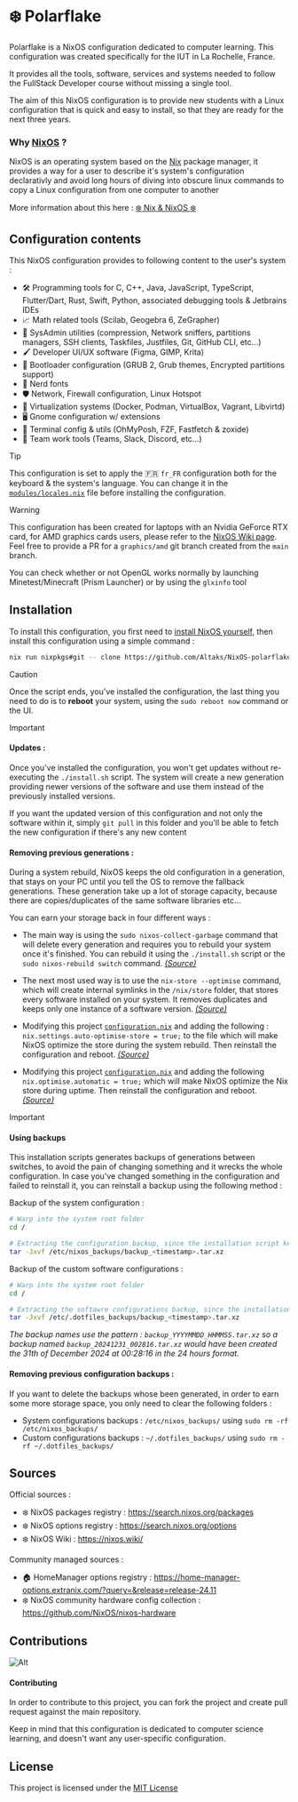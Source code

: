# :snowflake: Polarflake 

Polarflake is a NixOS configuration dedicated to computer learning. This configuration was created specifically for the IUT in La Rochelle, France. 

It provides all the tools, software, services and systems needed to follow the FullStack Developer course without missing a single tool.

The aim of this NixOS configuration is to provide new students with a Linux configuration that is quick and easy to install, so that they are ready for the next three years.

### Why [NixOS](https://nixos.org/) ?

NixOS is an operating system based on the [Nix](https://github.com/NixOS/nix) package manager, it provides a way for a user to describe it's system's configuration declarativly and avoid long hours of diving into obscure linux commands to copy a Linux configuration from one computer to another

More information about this here : [:snowflake: Nix & NixOS :snowflake:](https://nixos.org/)

## Configuration contents

This NixOS configuration provides to following content to the user's system :

- :hammer_and_wrench: Programming tools for C, C++, Java, JavaScript, TypeScript, Flutter/Dart, Rust, Swift, Python, associated debugging tools & Jetbrains IDEs
- :chart_with_upwards_trend: Math related tools (Scilab, Geogebra 6, ZeGrapher)
- :toolbox: SysAdmin utilities (compression, Network sniffers, partitions managers, SSH clients, Taskfiles, Justfiles, Git, GitHub CLI, etc...)
- :paintbrush: Developer UI/UX software (Figma, GIMP, Krita)
- :rocket: Bootloader configuration (GRUB 2, Grub themes, Encrypted partitions support)
- :space_invader: Nerd fonts
- :shield: Network, Firewall configuration, Linux Hotspot
- :electric_plug: Virtualization systems (Docker, Podman, VirtualBox, Vagrant, Libvirtd)
- :desktop_computer: Gnome configuration w/ extensions
- :floppy_disk: Terminal config & utils (OhMyPosh, FZF, Fastfetch & zoxide)
- :bust_in_silhouette: Team work tools (Teams, Slack, Discord, etc...)

> [!TIP]
> This configuration is set to apply the :fr: `fr_FR` configuration both for the keyboard & the system's language. You can change it in the [`modules/locales.nix`](/modules/locales.nix) file before installing the configuration.

> [!WARNING]
> This configuration has been created for laptops with an Nvidia GeForce RTX card, for AMD graphics cards users, please refer to the [NixOS Wiki page](https://nixos.wiki/wiki/AMD_GPU). Feel free to provide a PR for a `graphics/amd` git branch created from the `main` branch.
>
> You can check whether or not OpenGL works normally by launching Minetest/Minecraft (Prism Launcher) or by using the `glxinfo` tool

## Installation

To install this configuration, you first need to [install NixOS yourself](https://nixos.org/download/#nixos-iso), then install this configuration using a simple command : 

```sh
nix run nixpkgs#git -- clone https://github.com/Altaks/NixOS-polarflake && cd NixOS-polarflake && ./install.sh 
```

> [!CAUTION]
> Once the script ends, you've installed the configuration, the last thing you need to do is to **reboot** your system, using the `sudo reboot now` command or the UI.

> [!IMPORTANT]
>
> #### Updates :
> Once you've installed the configuration, you won't get updates without re-executing the `./install.sh` script. The system will create a new generation providing newer versions of the software and use them instead of the previously installed versions.
>
> If you want the updated version of this configuration and not only the software within it, simply `git pull` in this folder and you'll be able to fetch the new configuration if there's any new content
>
> #### Removing previous generations : 
> During a system rebuild, NixOS keeps the old configuration in a generation, that stays on your PC until you tell the OS to remove the fallback generations. These generation take up a lot of storage capacity, because there are copies/duplicates of the same software libraries etc...
>   
> You can earn your storage back in four different ways :
> 
> - The main way is using the `sudo nixos-collect-garbage` command that will delete every generation and requires you to rebuild your system once it's finished. You can rebuild it using the `./install.sh` script or the `sudo nixos-rebuild switch` command. [*(Source)*](https://releases.nixos.org/nix/nix-2.22.3/manual/command-ref/nix-collect-garbage.html)
>
> - The next most used way is to use the `nix-store --optimise` command, which will create internal symlinks in the `/nix/store` folder, that stores every software installed on your system. It removes duplicates and keeps only one instance of a software version. [*(Source)*](https://releases.nixos.org/nix/nix-2.22.3/manual/command-ref/nix-store/optimise.html)
>
> - Modifying this project [`configuration.nix`](./configuration.nix) and adding the following : `nix.settings.auto-optimise-store = true;` to the file which will make NixOS optimize the store during the system rebuild. Then reinstall the configuration and reboot. [*(Source)*](https://nixos.wiki/wiki/Storage_optimization)
>
> - Modifying this project [`configuration.nix`](./configuration.nix) and adding the following `nix.optimise.automatic = true;` which will make NixOS optimize the Nix store during uptime. Then reinstall the configuration and reboot. [*(Source)*](https://nixos.wiki/wiki/Storage_optimization)

> [!IMPORTANT]
> #### Using backups
> 
> This installation scripts generates backups of generations between switches, to avoid the pain of changing something and it wrecks the whole configuration.
> In case you've changed something in the configuration and failed to reinstall it, you can reinstall a backup using the following method : 
>
> Backup of the system configuration :
> ```sh
> # Warp into the system root folder
> cd /
> 
> # Extracting the configuration backup, since the installation script keeps the absolute paths when creating backups. 
> tar -Jxvf /etc/nixos_backups/backup_<timestamp>.tar.xz
> ```
> Backup of the custom software configurations : 
>
> ```sh
> # Warp into the system root folder
> cd /
> 
> # Extracting the softawre configurations backup, since the installation script keeps the absolute paths when creating backups
> tar -Jxvf /etc/.dotfiles_backups/backup_<timestamp>.tar.xz
> ```
>
> *The backup names use the pattern : `backup_YYYYMMDD_HHMMSS.tar.xz` so a backup named `backup_20241231_002816.tar.xz` would have been created the 31th of December 2024 at 00:28:16 in the 24 hours format.*
>
> #### Removing previous configuration backups : 
>
> If you want to delete the backups whose been generated, in order to earn some more storage space, you only need to clear the following folders : 
> 
> - System configurations backups : `/etc/nixos_backups/` using `sudo rm -rf /etc/nixos_backups/`
> - Custom configurations backups : `~/.dotfiles_backups/` using `sudo rm -rf ~/.dotfiles_backups/`

## Sources

Official sources : 
- :snowflake: NixOS packages registry : https://search.nixos.org/packages
- :snowflake: NixOS options registry : https://search.nixos.org/options
- :snowflake: NixOS Wiki : https://nixos.wiki/

Community managed sources : 
- :house: HomeManager options registry : https://home-manager-options.extranix.com/?query=&release=release-24.11
- :snowflake: NixOS community hardware config collection : https://github.com/NixOS/nixos-hardware 

## Contributions

![Alt](https://repobeats.axiom.co/api/embed/6bda1571fb29ed10c7c7649dc5850f8998ade80d.svg "Repobeats analytics image")

#### Contributing

In order to contribute to this project, you can fork the project and create pull request against the main repository.

Keep in mind that this configuration is dedicated to computer science learning, and doesn't want any user-specific configuration.

## License

This project is licensed under the [MIT License](LICENSE)
